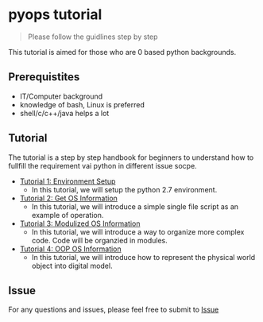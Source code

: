 pyops tutorial
==============

> Please follow the guidlines step by step

This tutorial is aimed for those who are 0 based python backgrounds. 

Prerequistites
--------------
- IT/Computer background
- knowledge of bash, Linux is preferred
- shell/c/c++/java helps a lot

Tutorial
--------
The tutorial is a step by step handbook for beginners to understand how to fullfill the requirement vai python in different issue socpe.
* [Tutorial 1: Environment Setup](environment_setup)
  * In this tutorial, we will setup the python 2.7 environment. 
* [Tutorial 2: Get OS Information](get_os_information)
  * In this tutorial, we will introduce a simple single file script as an example of operation.
* [Tutorial 3: Modulized OS Information](modulized_os_information)
  * In this tutorial, we will introduce a way to organize more complex code. Code will be organzied in modules.
* [Tutorial 4: OOP OS Information](oop_os_information)
  * In this tutorial, we will introduce how to represent the physical world object into digital model.

Issue
-----
For any questions and issues, please feel free to submit to [Issue][Issue]

[Issue]:                https://github.com/webji/pyops/issues

